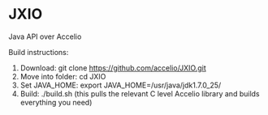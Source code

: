 JXIO
====

Java API over Accelio

Build instructions:
1. Download: git clone https://github.com/accelio/JXIO.git
2. Move into folder: cd JXIO
3. Set JAVA_HOME: export JAVA_HOME=/usr/java/jdk1.7.0_25/
4. Build: ./build.sh (this pulls the relevant C level Accelio library and builds everything you need)
